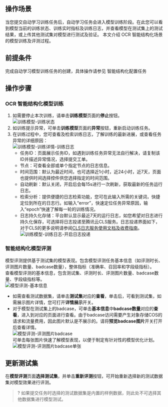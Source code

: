 ## 操作场景  
当您提交自动学习训练任务后，自动学习任务会进入模型训练阶段。在此您可以看到模型当前的训练状态、训练实时指标及训练日志，并查看模型在测试集上的测试结果，或上传其他测试集对模型进行测试及验证。
本文介绍 OCR 智能结构化场景的模型训练及评测过程。  

## 前提条件  
 完成自动学习模型训练任务的创建，具体操作请参见 智能结构化配置任务


## 操作步骤  
### OCR 智能结构化模型训练  

1. 如需要停止本次训练，请单击**训练模型**页面的**停止**按钮。  
   ![训练模型-训练状态](https://qcloudimg.tencent-cloud.cn/raw/2b12a2916df3fa170320b2b0095942d0.png)  
2. 如训练提示异常，可单击**训练模型**页面的**异常**按钮，重新启动训练任务。  
3. 在训练过程中，您可查看及检索训练日志，了解训练的最新进展，或查看任务异常的详细原因：  
	 ![训练模型-训练详情-训练日志](https://qcloudimg.tencent-cloud.cn/raw/a14c28c8d56f572b4a7d67e78c91f256.png)  
	 - 任务ID：页面展示任务ID，如遇到训练任务异常无法自行解决，请复制该ID并描述异常情况，选择提交工单。  
	 - 节点：可查看全部或单个指定节点的日志信息。  
	 - 时间范围：默认为最近时间，也可选择近1小时，近24小时，近7天，页面也提供时间选择控件供您选择指定的时间范围。  
	 - 自动刷新：默认关闭，开启后会每15s进行一次刷新，获取最新的任务运行日志。  
	 - 检索分析：提供便捷的日志检索功能，您可在此输入所需的关键词，快捷定位到所在的日志行。如输入“error”，快速定位任务异常原因，输入“epoch”快速了解每一轮的训练情况。  
	 - 日志持久化存储：平台默认显示最近7天的运行日志，如您希望对日志进行持久化保存，可选择将日志投递至腾讯云CLS服务。日志投递界面如下，对于CLS的更多说明请参阅[CLS日志服务使用文档及收费指南](https://cloud.tencent.com/document/product/614/45802)。  
		![训练模型-训练日志-开启日志投递](https://qcloudimg.tencent-cloud.cn/raw/78ae45033c19c6aa3fca5abe715ed593.png)  

### 智能结构化模型评测  
模型评测提供基于测试集的模型表现。包含模型评测任务基本信息（如评测时长、评测图片数量、badcase数量），整体指标（准确率、召回率和字段级指标）。  
 查看模型评测的基本信息，包含测试集、评测时长、评测图片数量、badcase数量、字段级指标等。  
![模型评测-基本信息](https://qcloudimg.tencent-cloud.cn/raw/69baa970609a02c7e9429854dba79c23.png)  
- 如需查看测试数据集，请单击**测试集**对应的**查看**，单击后，可看到测试集，如需展示图片详情，您可打开**详情展示**开关。    
- 对于模型在测试集上的badcase，可单击**基本信息**中**badcase数量**对应的**查看**，进入到对应的页面进行查看。由于badcase访问需要产生对象存储COS的请求和流量费用，因此图片默认是不展示的。请将**预览badcase图片**开关打开后查看详情。  
   ![模型评测-评测图片badcase](https://qcloudimg.tencent-cloud.cn/raw/a1891ffa6a950ef266f865ebc75f91b1.png)  
	可单击每张图片快速了解模型表现，以便于制定有针对性的模型优化计划。  
   ![模型评测-评测图片badcase单张](https://qcloudimg.tencent-cloud.cn/raw/cb4db17a21c1cf35b3be70ef6cc7bb6b.png)  


## 更新测试集  
在**模型评测**页面**选择测试集**，并单击**重新评测**按钮，可开始重新选择新的测试数据集对模型效果进行评测。  
  
>? 如果提交任务时选择的测试数据集是内置的样例数据，则此处不可选择其他数据集进行模型测试。  


